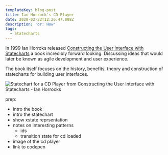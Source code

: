 ```yaml
---
templateKey: blog-post
title: Ian Horrock's CD Player
date: 2020-02-22T12:26:47.008Z
description: 'or: How'
tags:
  - Statecharts
---
```


In 1999 Ian Horroks released [Constructing the User Interface with Statecharts](https://books.google.no/books/about/Constructing_the_User_Interface_with_Sta.html?id=-9VQAAAAMAAJ&redir_esc=y&hl=en) a book incredibly forward looking. Discussing ideas that would later be known as agile development and user experience. 

The book itself focuses on the history, benefits, theory and construction of statecharts for building user interfaces. 



![Statechart for a CD Player from Constructing the User Interface with Statecharts -  Ian Horrocks](https://res.cloudinary.com/lazydayed/image/upload/v1572205856/IMG_20190913_183604_aah1gq.jpg)

prep:
- intro the book
- intro the statechart
- show xstate reprsentation
- notes on  interesting patterns
    - ids
    - transition state for cd loaded
- image of the cd player
- link to codepen